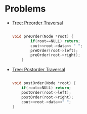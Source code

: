 # Problems

- [Tree: Preorder Traversal](https://www.hackerrank.com/challenges/tree-preorder-traversal/problem?isFullScreen=true)

    ```cpp

    void preOrder(Node *root) {
            if(root==NULL) return;
            cout<<root->data<< " ";
            preOrder(root->left);
            preOrder(root->right);
        }

    ```

- [Tree: Postorder Traversal](https://www.hackerrank.com/challenges/tree-postorder-traversal/problem?isFullScreen=true&h_r=next-challenge&h_v=zen)

    ```cpp

    void postOrder(Node *root) {
        if(root==NULL) return;
        postOrder(root->left);
        postOrder(root->right);
        cout<<root->data<<" ";
    }

    ```
